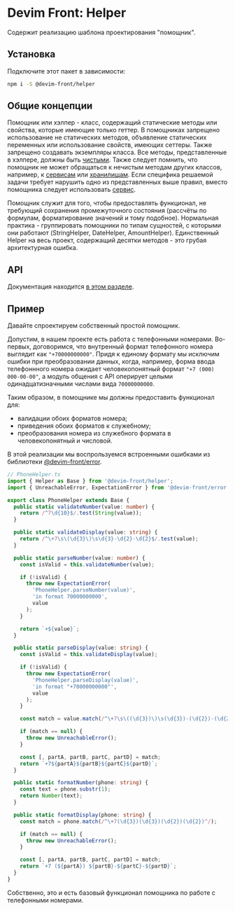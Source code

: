# Devim Front: Helper

Содержит реализацию шаблона проектирования "помощник".

## Установка

Подключите этот пакет в зависимости:

```bash
npm i -S @devim-front/helper
```

## Общие концепции

Помощник или хэлпер - класс, содержащий статические методы или свойства, которые имеющие только геттер. В помощниках запрещено использование не статических методов, объявление статических переменных или использование свойств, имеющих сеттеры. Также запрещено создавать экземпляры класса. Все методы, представленные в хэлпере, должны быть [чистыми](https://ru.wikipedia.org/wiki/%D0%A7%D0%B8%D1%81%D1%82%D0%BE%D1%82%D0%B0_%D1%84%D1%83%D0%BD%D0%BA%D1%86%D0%B8%D0%B8). Также следует помнить, что помощник не может обращаться к нечистым методам других классов, например, к [сервисам](https://github.com/devim-front/service) или [хранилищам](https://github.com/devim-front/store). Если специфика решаемой задачи требует нарушить одно из представленных выше правил, вместо помощника следует использовать [сервис](https://github.com/devim-front/service).

Помощник служит для того, чтобы предоставлять функционал, не требующий сохранения промежуточного состояния (рассчёты по формулам, форматирование значений и тому подобное). Нормальная практика - группировать помощники по типам сущностей, с которыми они работают (StringHelper, DateHelper, AmountHelper). Единственный Helper на весь проект, содержащий десятки методов - это грубая архитектурная ошибка.

## API

Документация находится [в этом разделе](https://github.com/devim-front/helper/tree/master/docs).

## Пример

Давайте спроектируем собственный простой помощник.

Допустим, в нашем проекте есть работа с телефонными номерами. Во-первых, договоримся, что внутренный формат телефонного номера выглядит как `"+70000000000"`. Придя к единому формату мы исключим ошибки при преобразовании данных, когда, например, форма ввода телефоннного номера ожидает человекопонятный формат `"+7 (000) 000-00-00"`, а модуль общения с API оперирует целыми одинадцатизначными числами вида `70000000000`.

Таким образом, в помощнике мы должны предоставить функционал для:

- валидации обоих форматов номера;
- приведения обоих форматов к служебному;
- преобразования номера из служебного формата в человекопонятный и числовой.

В этой реализации мы воспрользуемся встроенными ошибками из библиотеки [@devim-front/error](https://github.com/devim-front/error).

```typescript
// PhoneHelper.ts
import { Helper as Base } from '@devim-front/helper';
import { UnreachableError, ExpectationError } from '@devim-front/error';

export class PhoneHelper extends Base {
  public static validateNumber(value: number) {
    return /^7\d{10}$/.test(String(value));
  }

  public static validateDisplay(value: string) {
    return /^\+7\s\(\d{3}\)\s\d{3}-\d{2}-\d{2}$/.test(value);
  }

  public static parseNumber(value: number) {
    const isValid = this.validateNumber(value);

    if (!isValid) {
      throw new ExpectationError(
        'PhoneHelper.parseNumber(value)',
        'in format 70000000000',
        value
      );
    }

    return `+${value}`;
  }

  public static parseDisplay(value: string) {
    const isValid = this.validateDisplay(value);

    if (!isValid) {
      throw new ExpectationError(
        'PhoneHelper.parseDisplay(value)',
        'in format "+70000000000"',
        value
      );
    }

    const match = value.match(/^\+7\s\((\d{3})\)\s(\d{3})-(\d{2})-(\d{2})$/);

    if (match == null) {
      throw new UnreachableError();
    }

    const [, partA, partB, partC, partD] = match;
    return `+7${partA}${partB}${partC}${partD}`;
  }

  public static formatNumber(phone: string) {
    const text = phone.substr(1);
    return Number(text);
  }

  public static formatDisplay(phone: string) {
    const match = phone.match(/^\+7(\d{3})(\d{3})(\d{2})(\d{2})^/);

    if (match == null) {
      throw new UnreachableError();
    }

    const [, partA, partB, partC, partD] = match;
    return `+7 (${partA}) ${partB}-${partC}-${partD}`;
  }
}
```

Собственно, это и есть базовый функционал помощника по работе с телефонными номерами.
